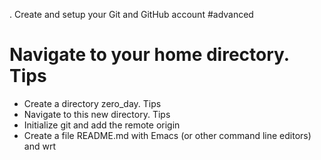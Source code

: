 . Create and setup your Git and GitHub account
#advanced


  #  Navigate to your home directory. Tips
  *  Create a directory zero_day. Tips
  *  Navigate to this new directory. Tips
  *  Initialize git and add the remote origin
  *  Create a file README.md with Emacs (or other command line editors) and wrt   
